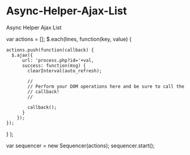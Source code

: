 # Async-Helper-Ajax-List
Async Helper Ajax List


var actions = [];
$.each(lines, function(key, value) {

    actions.push(function(callback) {
      $.ajax({
          url: 'process.php?id='+val,
          success: function(msg) {
            clearInterval(auto_refresh);

            //
            // Perform your DOM operations here and be sure to call the
            // callback!
            //

            callback();
          }
        });
    });
  }
);


var sequencer = new Sequencer(actions);
sequencer.start();

